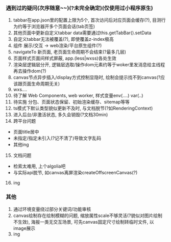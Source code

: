 ### 遇到过的疑问(次序随意~~)(?未完全确定)(仅使用过小程序原生)
1. tabbar在app.json里的配置上限为5个, 首次访问后对应页面会缓存(?), 目测行为约等于浏览器开多个页面会话(tab页签)
2. 其他页面中更新自定义tabbar data需要通过this.getTabBar().setData
3. 自定义tabbar无法被覆盖(?), 即使覆盖z-index极高
4. 组件 展示/交互 -> web渲染/平台原生组件(?)
5. navigateTo 新页面, 老页面生命周期不会结束(?最多几层)
6. 页面样式页面间样式屏蔽, app.(less|wxss)各处生效
7. 渲染层逻辑层分开, 逻辑层选取/操作dom元素约等于woker里发消息给主线程再去操作dom(?)
8. canvas节点异步插入/display方式控制显隐时, 绘制会提示找不到canvas(?应该跟页面生命周期无关)
9. wxs....
10. 待了解 Web Components, web worker, 样式变量env(....) var(..)
11. 待实施 分包、页面状态保留、初始渲染缓存、sitemap等等
12. ts模式下默认类型貌似更新不及时, 与文档脱节(?如RenderingContext)
13. 进入后台/非激活状态, 多久会销毁(?文档30min)
14. 跨平台问题
  - 页面title居中
  - 未指定/指定未引入(?记不清了)导致文字乱码
  - 其他ing
15.  文档问题
  - 检索太难用, 上个algolia吧
  - 与实际api脱节, 如canvas离屏渲染createOffscreenCanvas(?)
16. ing
### 其他
1. 通过环境变量绕过部分关键词/功能审核
2. canvas绘制存在绘制模糊的问题, 缩放属性scale不够灵活(?貌似对图片绘制不生效), 海报一类无交互场景, 可先canvas固定尺寸绘制转临时文件, 以image展示
3. ing


~~~React大法好, 放飞自我首选~~~